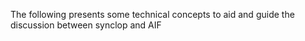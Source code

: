 The following presents some technical concepts to aid and guide the discussion between synclop and AIF